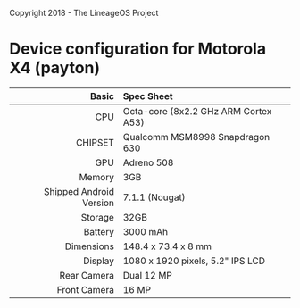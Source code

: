 Copyright 2018 - The LineageOS Project

Device configuration for Motorola X4 (payton)
=====================================

Basic   | Spec Sheet
-------:|:-------------------------
CPU     | Octa-core (8x2.2 GHz ARM Cortex A53)
CHIPSET | Qualcomm MSM8998 Snapdragon 630
GPU     | Adreno 508
Memory  | 3GB
Shipped Android Version | 7.1.1 (Nougat)
Storage | 32GB
Battery | 3000 mAh
Dimensions | 148.4 x 73.4 x 8 mm
Display | 1080 x 1920 pixels, 5.2" IPS LCD
Rear Camera  | Dual 12 MP
Front Camera | 16 MP

